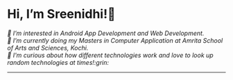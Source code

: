<h1>Hi, I’m Sreenidhi!👋</h1>
  <i> 👀 I’m interested in Android App Development and Web Development.</i><br>
  <i> 🌱 I’m currently doing my Masters in Computer Application at Amrita School of Arts and Sciences, Kochi.</i><br>
  <i> 💞️ I'm curious about how different technologies work and love to look up random technologies at times!:grin:</i><br>
  <hr>
<!---
C0d3n4m3dC0d3/C0d3n4m3dC0d3 is a ✨ special ✨ repository because its `README.md` (this file) appears on your GitHub profile.
You can click the Preview link to take a look at your changes.
--->
